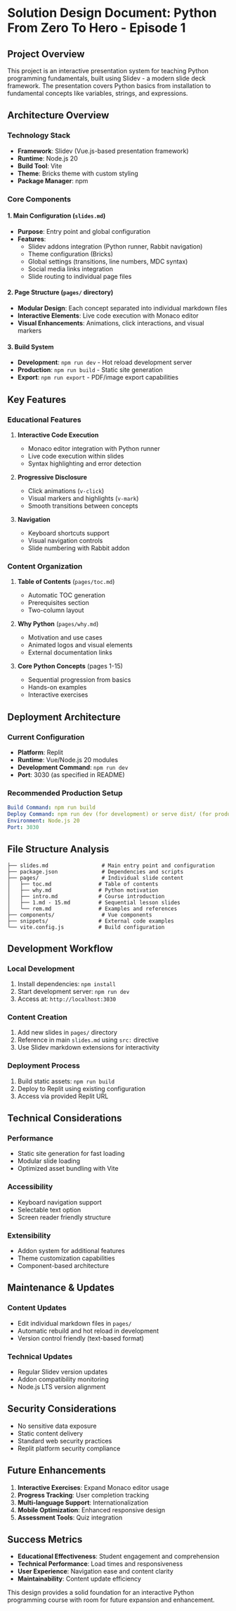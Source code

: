 
# Solution Design Document: Python From Zero To Hero - Episode 1

## Project Overview

This project is an interactive presentation system for teaching Python programming fundamentals, built using Slidev - a modern slide deck framework. The presentation covers Python basics from installation to fundamental concepts like variables, strings, and expressions.

## Architecture Overview

### Technology Stack
- **Framework**: Slidev (Vue.js-based presentation framework)
- **Runtime**: Node.js 20
- **Build Tool**: Vite
- **Theme**: Bricks theme with custom styling
- **Package Manager**: npm

### Core Components

#### 1. Main Configuration (`slides.md`)
- **Purpose**: Entry point and global configuration
- **Features**:
  - Slidev addons integration (Python runner, Rabbit navigation)
  - Theme configuration (Bricks)
  - Global settings (transitions, line numbers, MDC syntax)
  - Social media links integration
  - Slide routing to individual page files

#### 2. Page Structure (`pages/` directory)
- **Modular Design**: Each concept separated into individual markdown files
- **Interactive Elements**: Live code execution with Monaco editor
- **Visual Enhancements**: Animations, click interactions, and visual markers

#### 3. Build System
- **Development**: `npm run dev` - Hot reload development server
- **Production**: `npm run build` - Static site generation
- **Export**: `npm run export` - PDF/image export capabilities

## Key Features

### Educational Features
1. **Interactive Code Execution**
   - Monaco editor integration with Python runner
   - Live code execution within slides
   - Syntax highlighting and error detection

2. **Progressive Disclosure**
   - Click animations (`v-click`)
   - Visual markers and highlights (`v-mark`)
   - Smooth transitions between concepts

3. **Navigation**
   - Keyboard shortcuts support
   - Visual navigation controls
   - Slide numbering with Rabbit addon

### Content Organization
1. **Table of Contents** (`pages/toc.md`)
   - Automatic TOC generation
   - Prerequisites section
   - Two-column layout

2. **Why Python** (`pages/why.md`)
   - Motivation and use cases
   - Animated logos and visual elements
   - External documentation links

3. **Core Python Concepts** (pages 1-15)
   - Sequential progression from basics
   - Hands-on examples
   - Interactive exercises

## Deployment Architecture

### Current Configuration
- **Platform**: Replit
- **Runtime**: Vue/Node.js 20 modules
- **Development Command**: `npm run dev`
- **Port**: 3030 (as specified in README)

### Recommended Production Setup
```yaml
Build Command: npm run build
Deploy Command: npm run dev (for development) or serve dist/ (for production)
Environment: Node.js 20
Port: 3030
```

## File Structure Analysis

```
├── slides.md                 # Main entry point and configuration
├── package.json              # Dependencies and scripts
├── pages/                    # Individual slide content
│   ├── toc.md               # Table of contents
│   ├── why.md               # Python motivation
│   ├── intro.md             # Course introduction
│   ├── 1.md - 15.md         # Sequential lesson slides
│   └── rem.md               # Examples and references
├── components/               # Vue components
├── snippets/                # External code examples
└── vite.config.js           # Build configuration
```

## Development Workflow

### Local Development
1. Install dependencies: `npm install`
2. Start development server: `npm run dev`
3. Access at: `http://localhost:3030`

### Content Creation
1. Add new slides in `pages/` directory
2. Reference in main `slides.md` using `src:` directive
3. Use Slidev markdown extensions for interactivity

### Deployment Process
1. Build static assets: `npm run build`
2. Deploy to Replit using existing configuration
3. Access via provided Replit URL

## Technical Considerations

### Performance
- Static site generation for fast loading
- Modular slide loading
- Optimized asset bundling with Vite

### Accessibility
- Keyboard navigation support
- Selectable text option
- Screen reader friendly structure

### Extensibility
- Addon system for additional features
- Theme customization capabilities
- Component-based architecture

## Maintenance & Updates

### Content Updates
- Edit individual markdown files in `pages/`
- Automatic rebuild and hot reload in development
- Version control friendly (text-based format)

### Technical Updates
- Regular Slidev version updates
- Addon compatibility monitoring
- Node.js LTS version alignment

## Security Considerations

- No sensitive data exposure
- Static content delivery
- Standard web security practices
- Replit platform security compliance

## Future Enhancements

1. **Interactive Exercises**: Expand Monaco editor usage
2. **Progress Tracking**: User completion tracking
3. **Multi-language Support**: Internationalization
4. **Mobile Optimization**: Enhanced responsive design
5. **Assessment Tools**: Quiz integration

## Success Metrics

- **Educational Effectiveness**: Student engagement and comprehension
- **Technical Performance**: Load times and responsiveness
- **User Experience**: Navigation ease and content clarity
- **Maintainability**: Content update efficiency

This design provides a solid foundation for an interactive Python programming course with room for future expansion and enhancement.
